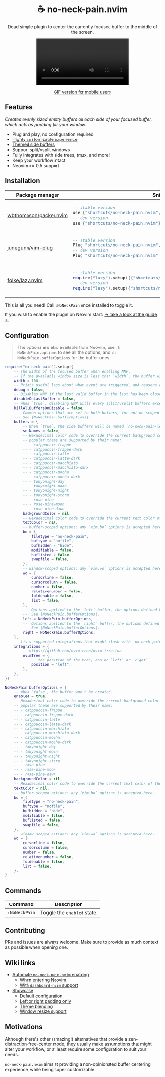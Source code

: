 <p align="center">
  <h1 align="center">☕ no-neck-pain.nvim</h2>
</p>

<p align="center">
	Dead simple plugin to center the currently focused buffer to the middle of the screen.
</p>

<div align="center">
  <video src="https://user-images.githubusercontent.com/20689156/207925631-deb043f4-4263-4a29-9851-f90558eea228.mp4"/>
</div>

<div align="center">

[GIF version for mobile users](https://github.com/shortcuts/no-neck-pain.nvim/wiki/Showcase#default-configuration-with-splitvsplit-showcase)

</div>

## Features

_Creates evenly sized empty buffers on each side of your focused buffer, which acts as padding for your window._

- Plug and play, no configuration required
- [Highly customizable experience](https://github.com/shortcuts/no-neck-pain.nvim#configuration)
- [Themed side buffers](https://github.com/shortcuts/no-neck-pain.nvim#configuration)
- Support split/vsplit windows
- Fully integrates with side trees, tmux, and more!
- Keep your workflow intact
- Neovim >= 0.5 support

## Installation

<div align="center">
<table>
<thead>
<tr>
<th>Package manager</th>
<th>Snippet</th>
</tr>
</thead>
<tbody>
<tr>
<td>

[wbthomason/packer.nvim](https://github.com/wbthomason/packer.nvim)

</td>
<td>

```lua
-- stable version
use {"shortcuts/no-neck-pain.nvim", tag = "*" }
-- dev version
use {"shortcuts/no-neck-pain.nvim"}
```

</td>
</tr>
<tr>
<td>

[junegunn/vim-plug](https://github.com/junegunn/vim-plug)

</td>
<td>

```lua
-- stable version
Plug "shortcuts/no-neck-pain.nvim", { "tag": "*" }
-- dev version
Plug "shortcuts/no-neck-pain.nvim"
```

</td>
</tr>
<tr>
<td>

[folke/lazy.nvim](https://github.com/folke/lazy.nvim)

</td>
<td>

```lua
-- stable version
require("lazy").setup({{"shortcuts/no-neck-pain.nvim", version = "*"}})
-- dev version
require("lazy").setup({"shortcuts/no-neck-pain.nvim"})
```

</td>
</tr>
</tbody>
</table>
</div>

This is all you need! Call `:NoNeckPain` once installed to toggle it.

If you wish to enable the plugin on Neovim start: [-> take a look at the guide <-](https://github.com/shortcuts/no-neck-pain.nvim/wiki/Automate-no-neck-pain-enabling)

## Configuration

> The options are also available from Neovim, use `:h NoNeckPain.options` to see all the options, and `:h NoNeckPain.bufferOptions` for the buffer ones.

```lua
require("no-neck-pain").setup({
    -- The width of the focused buffer when enabling NNP.
    -- If the available window size is less than `width`, the buffer will take the whole screen.
    width = 100,
    -- Prints useful logs about what event are triggered, and reasons actions are executed.
    debug = false,
    -- Disables NNP if the last valid buffer in the list has been closed.
    disableOnLastBuffer = false,
    -- When `true`, disabling NNP kills every split/vsplit buffers except the main NNP buffer.
    killAllBuffersOnDisable = false,
    --- Common options that are set to both buffers, for option scoped to the `left` and/or `right` buffer, see `buffers.left` and `buffers.right`.
    --- See |NoNeckPain.bufferOptions|.
    buffers = {
        -- When `true`, the side buffers will be named `no-neck-pain-left` and `no-neck-pain-right` respectively.
        setNames = false,
        -- Hexadecimal color code to override the current background color of the buffer. (e.g. #24273A)
        -- popular theme are supported by their name:
        -- - catppuccin-frappe
        -- - catppuccin-frappe-dark
        -- - catppuccin-latte
        -- - catppuccin-latte-dark
        -- - catppuccin-macchiato
        -- - catppuccin-macchiato-dark
        -- - catppuccin-mocha
        -- - catppuccin-mocha-dark
        -- - tokyonight-day
        -- - tokyonight-moon
        -- - tokyonight-night
        -- - tokyonight-storm
        -- - rose-pine
        -- - rose-pine-moon
        -- - rose-pine-dawn
        backgroundColor = nil,
        -- Hexadecimal color code to override the current text color of the buffer. (e.g. #7480c2)
        textColor = nil,
        -- buffer-scoped options: any `vim.bo` options is accepted here.
        bo = {
            filetype = "no-neck-pain",
            buftype = "nofile",
            bufhidden = "hide",
            modifiable = false,
            buflisted = false,
            swapfile = false,
        },
        -- window-scoped options: any `vim.wo` options is accepted here.
        wo = {
            cursorline = false,
            cursorcolumn = false,
            number = false,
            relativenumber = false,
            foldenable = false,
            list = false,
        },
        --- Options applied to the `left` buffer, the options defined here overrides the ones at the root of the `buffers` level.
        --- See |NoNeckPain.bufferOptions|.
        left = NoNeckPain.bufferOptions,
        --- Options applied to the `right` buffer, the options defined here overrides the ones at the root of the `buffers` level.
        --- See |NoNeckPain.bufferOptions|.
        right = NoNeckPain.bufferOptions,
    },
    -- lists supported integrations that might clash with `no-neck-pain.nvim`'s behavior
    integrations = {
        -- https://github.com/nvim-tree/nvim-tree.lua
        nvimTree = {
            -- the position of the tree, can be `left` or `right``
            position = "left",
        },
    },
})

NoNeckPain.bufferOptions = {
    -- When `false`, the buffer won't be created.
    enabled = true,
    -- Hexadecimal color code to override the current background color of the buffer. (e.g. #24273A)
    -- popular theme are supported by their name:
    -- - catppuccin-frappe
    -- - catppuccin-frappe-dark
    -- - catppuccin-latte
    -- - catppuccin-latte-dark
    -- - catppuccin-macchiato
    -- - catppuccin-macchiato-dark
    -- - catppuccin-mocha
    -- - catppuccin-mocha-dark
    -- - tokyonight-day
    -- - tokyonight-moon
    -- - tokyonight-night
    -- - tokyonight-storm
    -- - rose-pine
    -- - rose-pine-moon
    -- - rose-pine-dawn
    backgroundColor = nil,
    -- Hexadecimal color code to override the current text color of the buffer. (e.g. #7480c2)
    textColor = nil,
    -- buffer-scoped options: any `vim.bo` options is accepted here.
    bo = {
        filetype = "no-neck-pain",
        buftype = "nofile",
        bufhidden = "hide",
        modifiable = false,
        buflisted = false,
        swapfile = false,
    },
    -- window-scoped options: any `vim.wo` options is accepted here.
    wo = {
        cursorline = false,
        cursorcolumn = false,
        number = false,
        relativenumber = false,
        foldenable = false,
        list = false,
    },
}
```

## Commands

|   Command   |         Description        |
|-------------|----------------------------|
|`:NoNeckPain`| Toggle the `enabled` state.|

## Contributing

PRs and issues are always welcome. Make sure to provide as much context as possible when opening one.

## Wiki links

- [Automate `no-neck-pain.nvim` enabling](https://github.com/shortcuts/no-neck-pain.nvim/wiki/Automate-%60no-neck-pain.nvim%60-enabling)
  - [When entering Neovim](https://github.com/shortcuts/no-neck-pain.nvim/wiki/Automate-%60no-neck-pain.nvim%60-enabling#when-entering-nvim-vimenter)
  - [With `dashboard-nvim` support](https://github.com/shortcuts/no-neck-pain.nvim/wiki/Automate-%60no-neck-pain.nvim%60-enabling#when-entering-nvim-vimenter)
- [Showcase](https://github.com/shortcuts/no-neck-pain.nvim/wiki/Showcase)
  - [Default configuration](https://github.com/shortcuts/no-neck-pain.nvim/wiki/Showcase#default-configuration-with-splitvsplit-showcase)
  - [Left or right padding only](https://github.com/shortcuts/no-neck-pain.nvim/wiki/Showcase#selective-padding)
  - [Theme blending](https://github.com/shortcuts/no-neck-pain.nvim/wiki/Showcase#selective-padding)
  - [Window resize support](https://github.com/shortcuts/no-neck-pain.nvim/wiki/Showcase#selective-padding)

## Motivations

Although there's other (amazing!) alternatives that provide a zen-distraction-free-center mode, they usually make assumptions that might alter your workflow, or at least require some configuration to suit your needs.

`no-neck-pain.nvim` aims at providing a non-opinionated buffer centering experience, while being super customizable.

